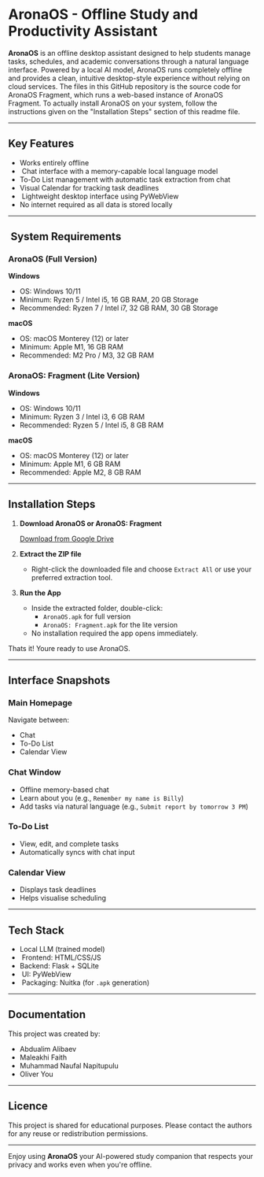 #  AronaOS - Offline Study and Productivity Assistant

**AronaOS** is an offline desktop assistant designed to help students manage tasks, schedules, and academic conversations through a natural language interface. Powered by a local AI model, AronaOS runs completely offline and provides a clean, intuitive desktop-style experience without relying on cloud services. The files in this GitHub repository is the source code for AronaOS Fragment, which runs a web-based instance of AronaOS Fragment. To actually install AronaOS on your system, follow the instructions given on the "Installation Steps" section of this readme file.

---

##  Key Features

-  Works entirely offline
- ️ Chat interface with a memory-capable local language model
-  To-Do List management with automatic task extraction from chat
-  Visual Calendar for tracking task deadlines
- ️ Lightweight desktop interface using PyWebView
-  No internet required as all data is stored locally

---

## ️ System Requirements

###  AronaOS (Full Version)

**Windows**
- OS: Windows 10/11  
- Minimum: Ryzen 5 / Intel i5, 16 GB RAM, 20 GB Storage  
- Recommended: Ryzen 7 / Intel i7, 32 GB RAM, 30 GB Storage

**macOS**
- OS: macOS Monterey (12) or later  
- Minimum: Apple M1, 16 GB RAM  
- Recommended: M2 Pro / M3, 32 GB RAM

###  AronaOS: Fragment (Lite Version)

**Windows**
- OS: Windows 10/11  
- Minimum: Ryzen 3 / Intel i3, 6 GB RAM  
- Recommended: Ryzen 5 / Intel i5, 8 GB RAM

**macOS**
- OS: macOS Monterey (12) or later  
- Minimum: Apple M1, 6 GB RAM  
- Recommended: Apple M2, 8 GB RAM

---

##  Installation Steps

1. **Download AronaOS or AronaOS: Fragment**

    [Download from Google Drive](https://drive.google.com/drive/folders/1da6655FohV9Kp1Ub3V6pIcepi2ohEmfP?usp=sharing)

2. **Extract the ZIP file**
   - Right-click the downloaded file and choose `Extract All` or use your preferred extraction tool.

3. **Run the App**
   - Inside the extracted folder, double-click:
     - `AronaOS.apk` for full version
     - `AronaOS: Fragment.apk` for the lite version
   - No installation required  the app opens immediately.

 Thats it! Youre ready to use AronaOS.

---

##  Interface Snapshots

###  Main Homepage
Navigate between:
- Chat
- To-Do List
- Calendar View

###  Chat Window
- Offline memory-based chat
- Learn about you (e.g., `Remember my name is Billy`)
- Add tasks via natural language (e.g., `Submit report by tomorrow 3 PM`)

###  To-Do List
- View, edit, and complete tasks
- Automatically syncs with chat input

###  Calendar View
- Displays task deadlines
- Helps visualise scheduling

---

##  Tech Stack

-  Local LLM (trained model)
- ️ Frontend: HTML/CSS/JS
-  Backend: Flask + SQLite
- ️ UI: PyWebView
- ️ Packaging: Nuitka (for `.apk` generation)

---

##  Documentation

This project was created by:
- Abdualim Alibaev 
- Maleakhi Faith
- Muhammad Naufal Napitupulu
- Oliver You

---

##  Licence

This project is shared for educational purposes. Please contact the authors for any reuse or redistribution permissions.

---

Enjoy using **AronaOS**  your AI-powered study companion that respects your privacy and works even when you're offline.
